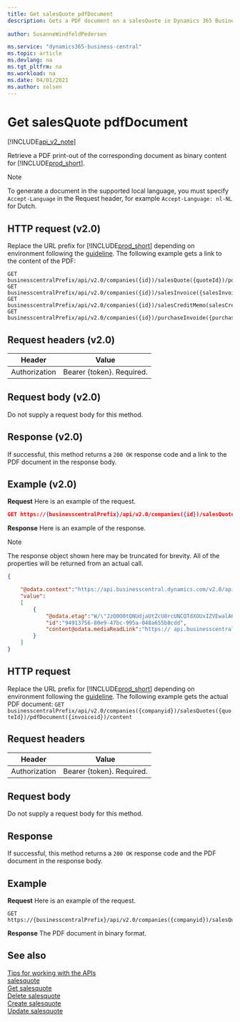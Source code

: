 ```yaml
---
title: Get salesQuote pdfDocument  
description: Gets a PDF document on a salesQuote in Dynamics 365 Business Central.
 
author: SusanneWindfeldPedersen

ms.service: "dynamics365-business-central"
ms.topic: article
ms.devlang: na
ms.tgt_pltfrm: na
ms.workload: na
ms.date: 04/01/2021
ms.author: solsen
---
```


# Get salesQuote pdfDocument

[!INCLUDE[api_v2_note](../../../includes/api_v2_note.md)]

Retrieve a PDF print-out of the corresponding document as binary content for [!INCLUDE[prod_short](../../../includes/prod_short.md)].

> [!NOTE]  
> To generate a document in the supported local language, you must specify `Accept-Language` in the Request header, for example `Accept-Language: nl-NL` for Dutch.


## HTTP request (v2.0)
Replace the URL prefix for [!INCLUDE[prod_short](../../../includes/prod_short.md)] depending on environment following the [guideline](../../v2.0/endpoints-apis-for-dynamics.md).
The following example gets a link to the content of the PDF:

```
GET businesscentralPrefix/api/v2.0/companies({id})/salesQuote({quoteId})/pdfDocument
GET businesscentralPrefix/api/v2.0/companies({id})/salesInvoice({salesInvoiceId})/pdfDocument
GET businesscentralPrefix/api/v2.0/companies({id})/salesCreditMemo(salesCreditMemoId})/pdfDocument
GET businesscentralPrefix/api/v2.0/companies({id})/purchaseInvoide({purchaseInvoiceId})/pdfDocument

```

## Request headers (v2.0)

|Header|Value|
|------|-----|
|Authorization  |Bearer {token}. Required. |

## Request body (v2.0)
Do not supply a request body for this method.

## Response (v2.0)
If successful, this method returns a ```200 OK``` response code and a link to the PDF document in the response body.

## Example (v2.0)

**Request**
Here is an example of the request.

```json
GET https://{businesscentralPrefix}/api/v2.0/companies({id})/salesQuotes({quoteId})/pdfDocument
```

**Response**
Here is an example of the response.

> [!NOTE]  
> The response object shown here may be truncated for brevity. All of the properties will be returned from an actual call.

```json
{

    "@odata.context":"https://api.businesscentral.dynamics.com/v2.0/api/v2.0/$metadata#companies('CRONUS%20International%20Ltd.')/salesQuotes(94913756-80e9-47bc-995a-048a655b8cdd)/pdfDocument",
    "value":
    [
        {
            "@odata.etag":"W/\"JzQ0O0tQNUdjaUtZcU8rcUNCQTdXOUxIZVEwalA0clhjSmlXU1pqWjQ4RFczd2s9MTswMDsn\"",
            "id":"94913756-80e9-47bc-995a-048a655b8cdd",
            "content@odata.mediaReadLink":"https:// api.businesscentral.dynamics.com/v2.0/pi/v2.0/companies(name='CRONUS%20International%20Ltd.')/salesQuotes(94913756-80e9-47bc-995a-048a655b8cdd)/pdfDocument(94913756-80e9-47bc-995a-048a655b8cdd)/content"
        }
    ]
}
```

## HTTP request
Replace the URL prefix for [!INCLUDE[prod_short](../../../includes/prod_short.md)] depending on environment following the [guideline](../../v2.0/endpoints-apis-for-dynamics.md).
The following example gets the actual PDF document:
`GET businesscentralPrefix/api/v2.0/companies({companyid})/salesQuotes({quoteId})/pdfDocument({invoiceid})/content`

## Request headers

|Header|Value|
|------|-----|
|Authorization  |Bearer {token}. Required. |

## Request body
Do not supply a request body for this method.

## Response
If successful, this method returns a `200 OK` response code and the PDF document in the response body.

## Example

**Request**
Here is an example of the request.

```
GET https://{businesscentralPrefix}/api/v2.0/companies({companyid})/salesQuotes({quoteId})/pdfDocument({id})/content
```

**Response** 
The PDF document in binary format.

## See also
[Tips for working with the APIs](../../../developer/devenv-connect-apps-tips.md)    
[salesquote](../resources/dynamics_salesquote.md)    
[Get salesquote](dynamics_salesquote_Get.md)    
[Delete salesquote](dynamics_salesquote_Delete.md)    
[Create salesquote](dynamics_salesquote_Create.md)    
[Update salesquote](dynamics_salesquote_Update.md)    
